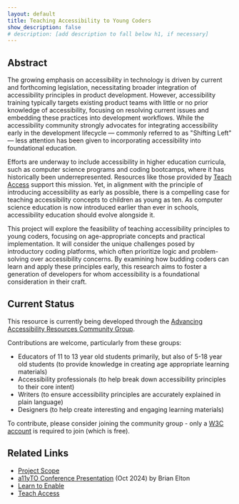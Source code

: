 ```yaml
---
layout: default
title: Teaching Accessibility to Young Coders
show_description: false
# description: [add description to fall below h1, if necessary]
---
```


## Abstract
The growing emphasis on accessibility in technology is driven by current and forthcoming legislation, necessitating broader integration of accessibility principles in product development. However, accessibility training typically targets existing product teams with little or no prior knowledge of accessibility, focusing on resolving current issues and embedding these practices into development workflows. While the accessibility community strongly advocates for integrating accessibility early in the development lifecycle — commonly referred to as "Shifting Left" — less attention has been given to incorporating accessibility into foundational education.

Efforts are underway to include accessibility in higher education curricula, such as computer science programs and coding bootcamps, where it has historically been underrepresented. Resources like those provided by [Teach Access](https://teachaccess.org/) support this mission. Yet, in alignment with the principle of introducing accessibility as early as possible, there is a compelling case for teaching accessibility concepts to children as young as ten. As computer science education is now introduced earlier than ever in schools, accessibility education should evolve alongside it.

This project will explore the feasibility of teaching accessibility principles to young coders, focusing on age-appropriate concepts and practical implementation. It will consider the unique challenges posed by introductory coding platforms, which often prioritize logic and problem-solving over accessibility concerns. By examining how budding coders can learn and apply these principles early, this research aims to foster a generation of developers for whom accessibility is a foundational consideration in their craft.

## Current Status
This resource is currently being developed through the [Advancing Accessibility Resources Community Group](https://www.w3.org/community/adva11yresources/). 

Contributions are welcome, particularly from these groups:
* Educators of 11 to 13 year old students primarily, but also of 5-18 year old students (to provide knowledge in creating age appropriate learning materials)
* Accessibility professionals (to help break down accessibility principles to their core intent)
* Writers (to ensure accessibility principles are accurately explained in plain language)
* Designers (to help create interesting and engaging learning materials)

To contribute, please consider joining the community group - only a [W3C account](https://www.w3.org/account/request/) is required to join (which is free).

## Related Links

* [Project Scope](./scope.md)
* [a11yTO Conference Presentation](a11yTO_Conference_Presentation.md) (Oct 2024) by Brian Elton
* [Learn to Enable](https://www.learntoenable.co.uk/)
* [Teach Access](https://teachaccess.org/) 